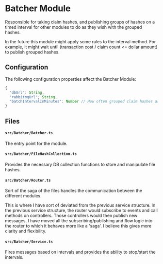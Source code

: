 # Batcher Module

Responsible for taking claim hashes, and publishing groups of hashes on a timed interval for other modules to do as they wish with the grouped hashes.

In the future this module might apply some rules to the interval method. For example, it might wait until (transaction cost / claim count <= dollar amount) to publish grouped hashes.

## Configuration

The following configuration properties affect the Batcher Module:

```js
{
  "dbUrl": String,
  "rabbitmqUrl"; String,
  "batchIntervalInMinutes": Number // How often grouped claim hashes are published
}
```

## Files

#### `src/Batcher/Batcher.ts`   
The entry point for the module.

#### `src/Batcher/FileHashCollection.ts`   
Provides the necessary DB collection functions to store and manipulate file hashes.

#### `src/Batcher/Router.ts`   
Sort of the saga of the files handles the communication between the different modules.

This is where I have sort of deviated from the previous service structure. In the previous service structure, the router would subscribe to events and call methods on controllers. Those controllers would then publish new messages. I have moved all the subscribing/publishing and flow logic into the router to which it behaves more like a 'saga'. I believe this gives more clarity and flexibility.

#### `src/Batcher/Service.ts`
Fires messages based on intervals and provides the ability to stop/start the intervals.
